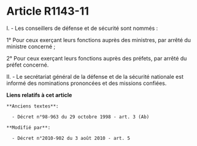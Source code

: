 # Article R1143-11

I. - Les conseillers de défense et de sécurité sont nommés :

1° Pour ceux exerçant leurs fonctions auprès des ministres, par arrêté du ministre concerné ;

2° Pour ceux exerçant leurs fonctions auprès des préfets, par arrêté du préfet concerné.

II. - Le secrétariat général de la défense et de la sécurité nationale est informé des nominations prononcées et des missions
confiées.

**Liens relatifs à cet article**

	**Anciens textes**:

	  - Décret n°98-963 du 29 octobre 1998 - art. 3 (Ab)

	**Modifié par**:

	  - Décret n°2010-902 du 3 août 2010 - art. 5
